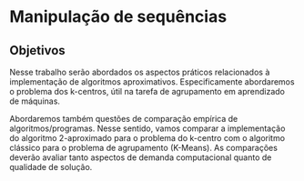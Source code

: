 # Manipulação de sequências

## Objetivos

Nesse trabalho serão abordados os aspectos práticos relacionados à implementação de algoritmos aproximativos. Especificamente abordaremos o problema dos k-centros, útil na tarefa de agrupamento em aprendizado de máquinas.

Abordaremos também questões de comparação empírica de algoritmos/programas. Nesse sentido, vamos comparar a implementação do algoritmo 2-aproximado para o problema do k-centro com o algoritmo clássico para o problema de agrupamento (K-Means). As comparações deverão avaliar tanto aspectos de demanda computacional quanto de qualidade de solução.
